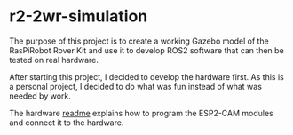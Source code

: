 # r2-2wr-simulation

The purpose of this project is to create a working Gazebo model of the
RasPiRobot Rover Kit and use it to develop ROS2 software that can then be
tested on real hardware.

After starting this project, I decided to develop the hardware first.  As this is a personal project, I decided to do what was fun instead of what was needed by work.

The hardware [readme](hardware/README/md) explains how to program the ESP2-CAM modules and connect it to the hardware.
